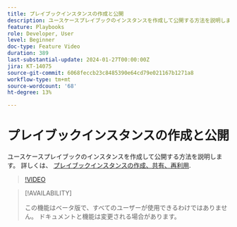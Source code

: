 ```yaml
---
title: プレイブックインスタンスの作成と公開
description: ユースケースプレイブックのインスタンスを作成して公開する方法を説明します。
feature: Playbooks
role: Developer, User
level: Beginner
doc-type: Feature Video
duration: 389
last-substantial-update: 2024-01-27T00:00:00Z
jira: KT-14075
source-git-commit: 6068feccb23c8485390e64cd79e021167b1271a8
workflow-type: tm+mt
source-wordcount: '68'
ht-degree: 13%

---
```



# プレイブックインスタンスの作成と公開

ユースケースプレイブックのインスタンスを作成して公開する方法を説明します。 詳しくは、 [プレイブックインスタンスの作成、共有、再利用](https://experienceleague.adobe.com/docs/experience-platform/use-case-playbooks/playbooks/create-share-reuse.html).

>[!VIDEO](https://video.tv.adobe.com/v/3427058/?learn=on)

>[!AVAILABILITY]
>
>この機能はベータ版で、すべてのユーザーが使用できるわけではありません。 ドキュメントと機能は変更される場合があります。